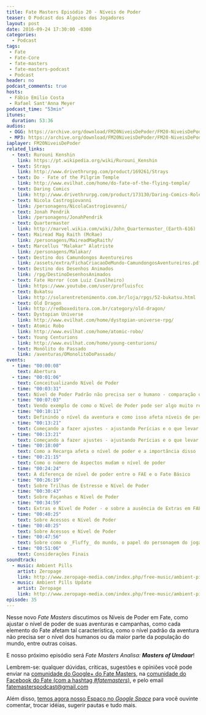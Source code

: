 ```yaml
---
title: Fate Masters Episódio 20 - Níveis de Poder
teaser: O Podcast dos Algozes dos Jogadores
layout: post
date: 2016-09-24 17:30:00 -0300
categories:
  - Podcast
tags:
 - Fate
 - Fate-Core
 - fate-masters
 - fate-masters-podcast
 - Podcast
header: no
podcast_comments: true 
hosts:
 - Fábio Emilio Costa
 - Rafael Sant'Anna Meyer
podcast_time: "53min"
itunes:
  duration: 53:36
audios:
 - OGG: https://archive.org/download/FM20NiveisDePoder/FM20-NiveisDePoder.ogg       
 - MP3: https://archive.org/download/FM20NiveisDePoder/FM20-NiveisDePoder.mp3
iaplayer: FM20NiveisDePoder
related_links:
  - text: Rurouni Kenshin
    link: https://pt.wikipedia.org/wiki/Rurouni_Kenshin
  - text: Strays
    link: http://www.drivethrurpg.com/product/169261/Strays
  - text: Do - Fate of the Pilgrim Temple
    link: http://www.evilhat.com/home/do-fate-of-the-flying-temple/
  - text: Daring Comics
    link: http://www.drivethrurpg.com/product/173130/Daring-Comics-RolePlaying-Game
  - text: Nicola Castrogiovanni
    link: /personagens/NicolaCastrogiovanni/
  - text: Jonah Pendrik
    link: /personagens/JonahPendrik
  - text: Quartermaster
    link: http://marvel.wikia.com/wiki/John_Quartermaster_(Earth-616)
  - text: Mairead Mag Raith (McRae)
    link: /personagens/MaireadMagRaith/
  - text: Marcellus "Malakar" Alatriste
    link: /personagens/Malakar/
  - text: Destino dos Camundongos Aventureiros
    link: /assets/extra/FichaCriacaoDeMundo-CamundongosAventureiros.pdf
  - text: Destino dos Desenhos Animados
    link: /rpg/DestinoDesenhosAnimados
  - text: Fate Horror (com Luiz Cavalheiro)
    link: https://www.youtube.com/user/profluisfcc
  - text: Bukatsu
    link: http://solarentretenimento.com.br/loja/rpgs/52-bukatsu.html
  - text: Old Dragon
    link: http://redboxeditora.com.br/category/old-dragon/
  - text: Dystopian Universe
    link: http://www.evilhat.com/home/dystopian-universe-rpg/
  - text: Atomic Robo
    link: http://www.evilhat.com/home/atomic-robo/
  - text: Young Centurions
    link: http://www.evilhat.com/home/young-centurions/
  - text: Monólito do Passado
    link: /aventuras/OMonolitoDoPassado/
events:
  - time: "00:00:08"
    text: Abertura
  - time: "00:01:06"
    text: Conceitualizando Nível de Poder
  - time: "00:03:31"
    text: Nível de Poder Padrão não precisa ser o humano - comparação de nível relativo
  - time: "00:07:03"
    text: Vendo exemplo de como o Nível de Poder pode ser algo muito relativo (ou _Kuririn vs Goku_ ou _Yahito vs Kenshin_)
  - time: "00:10:11"
    text: Definindo o nível da aventura e como isso afeta níveis de perícias e afins
  - time: "00:13:21"
    text: Começando a fazer ajustes - ajustando Perícias e o que levar em consideração ao definir o Nível de Poder
  - time: "00:13:21"
    text: Começando a fazer ajustes - ajustando Perícias e o que levar em consideração ao definir o Nível de Poder
  - time: "00:18:00"
    text: Como a Recarga afeta o nível de poder e a importância disso
  - time: "00:21:15"
    text: Como o número de Aspectos mudam o nível de poder
  - time: "00:24:24"
    text: A diferença de nível de poder entre o FAE e o Fate Básico
  - time: "00:26:19"
    text: Sobre Trilhas de Estresse e Nível de Poder
  - time: "00:30:43"
    text: Sobre Façanhas e Nível de Poder
  - time: "00:34:59"
    text: Extras e Nível de Poder - e sobre a ausência de Extras em FAE
  - time: "00:40:25"
    text: Sobre Acessos e Nível de Poder
  - time: "00:40:25"
    text: Sobre Acessos e Nível de Poder
  - time: "00:47:56"
    text: Sobre como o _Fluffy_ do mundo, o papel do personagem do jogador e o nível de poder
  - time: "00:51:06"
    text: Considerações Finais
soundtrack:
  - music: Ambient Pills
    artist: Zeropage
    link: http://www.zeropage-media.com/index.php/free-music/ambient-pills
  - music: Ambient Pills Update
    artist: Zeropage
    link: http://www.zeropage-media.com/index.php/free-music/ambient-pills-update
episode: 35
---
```


Nesse novo _Fate Masters_ discutimos os Níveis de Poder em Fate, como ajustar o nível de poder de suas aventuras e campanhas, como cada elemento do Fate afetam tal característica, como o nível padrão da aventura não precisa ser o nível dos humanos ou da maior parte da população do mundo, entre outras coisas.

E nosso próximo episódio será _Fate Masters Analisa: __Masters of Umdaar___!

Lembrem-se: qualquer  dúvidas, críticas, sugestões  e opiniões você pode enviar na [comunidade do Google+ do Fate Masters][gplus], na [comunidade do Facebook do Fate (com a hashtag _#fatemasters_)][fb], e pelo email <fatemasterspodcast@gmail.com>

Além disso, [temos agora nosso Espaço no _Google Space_][spaces] para você ouvinte comentar, trocar idéias, sugerir pautas e tudo mais.

[gplus]: https://plus.google.com/communities/100913016060492249875
[fb]: https://www.facebook.com/groups/faterpgbrasil/
[spaces]: https://goo.gl/spaces/gFqsaUsaSJN1boHH9
